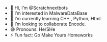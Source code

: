 - 👋 Hi, I’m @Scratchnextbots
- 👀 I’m interested in MalwareDataBase
- 🌱 I’m currently learning C++ , Python, Html.
- 💞️ I’m looking to collaborate Encode.
- 😄 Pronouns: He/SHe
- ⚡ Fun fact: Go Make Yours Homeworks

<!---
Scratchnextbots/Scratchnextbots is a ✨ special ✨ repository because its `README.md` (this file) appears on your GitHub profile.
You can click the Preview link to take a look at your changes.
--->
